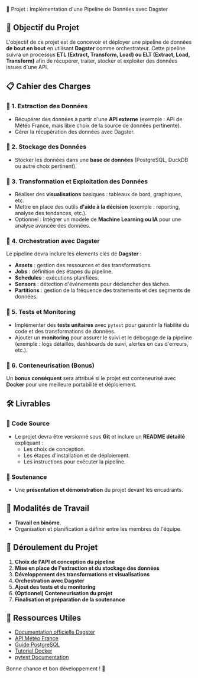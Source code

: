 🚀 Projet : Implémentation d'une Pipeline de Données avec Dagster

## 📌 Objectif du Projet
L'objectif de ce projet est de concevoir et déployer une pipeline de données **de bout en bout** en utilisant **Dagster** comme orchestrateur. Cette pipeline suivra un processus **ETL (Extract, Transform, Load) ou ELT (Extract, Load, Transform)** afin de récupérer, traiter, stocker et exploiter des données issues d'une API.

## 📋 Cahier des Charges
### 🔹 1. Extraction des Données
- Récupérer des données à partir d'une **API externe** (exemple : API de Météo France, mais libre choix de la source de données pertinente).
- Gérer la récupération des données avec Dagster.

### 🔹 2. Stockage des Données
- Stocker les données dans une **base de données** (PostgreSQL, DuckDB ou autre choix pertinent).

### 🔹 3. Transformation et Exploitation des Données
- Réaliser des **visualisations** basiques : tableaux de bord, graphiques, etc.
- Mettre en place des outils **d'aide à la décision** (exemple : reporting, analyse des tendances, etc.).
- Optionnel : Intégrer un modèle de **Machine Learning ou IA** pour une analyse avancée des données.

### 🔹 4. Orchestration avec Dagster
Le pipeline devra inclure les éléments clés de **Dagster** :
- **Assets** : gestion des ressources et des transformations.
- **Jobs** : définition des étapes du pipeline.
- **Schedules** : exécutions planifiées.
- **Sensors** : détection d'événements pour déclencher des tâches.
- **Partitions** : gestion de la fréquence des traitements et des segments de données.

### 🔹 5. Tests et Monitoring
- Implémenter des **tests unitaires** avec `pytest` pour garantir la fiabilité du code et des transformations de données.
- Ajouter un **monitoring** pour assurer le suivi et le débogage de la pipeline (exemple : logs détaillés, dashboards de suivi, alertes en cas d'erreurs, etc.).

### 🔹 6. Conteneurisation (Bonus)
Un **bonus conséquent** sera attribué si le projet est conteneurisé avec **Docker** pour une meilleure portabilité et déploiement.

## 🛠️ Livrables
### 📌 Code Source
- Le projet devra être versionné sous **Git** et inclure un **README détaillé** expliquant :
  - Les choix de conception.
  - Les étapes d'installation et de déploiement.
  - Les instructions pour exécuter la pipeline.

### 🎤 Soutenance
- Une **présentation et démonstration** du projet devant les encadrants.

## 👥 Modalités de Travail
- **Travail en binôme**.
- Organisation et planification à définir entre les membres de l'équipe.

## 🚀 Déroulement du Projet
1. **Choix de l'API et conception du pipeline**
2. **Mise en place de l'extraction et du stockage des données**
3. **Développement des transformations et visualisations**
4. **Orchestration avec Dagster**
5. **Ajout des tests et du monitoring**
6. **(Optionnel) Conteneurisation du projet**
7. **Finalisation et préparation de la soutenance**

## 🔗 Ressources Utiles
- [Documentation officielle Dagster](https://docs.dagster.io/)
- [API Météo France](https://donneespubliques.meteofrance.fr/)
- [Guide PostgreSQL](https://www.postgresql.org/docs/)
- [Tutoriel Docker](https://docs.docker.com/get-started/)
- [pytest Documentation](https://docs.pytest.org/en/latest/)

Bonne chance et bon développement ! 🚀